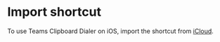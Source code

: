 # Import shortcut

To use Teams Clipboard Dialer on iOS, import the shortcut from [iCloud](https://www.icloud.com/shortcuts/3120aab673fb4ce28535f2357635d108).